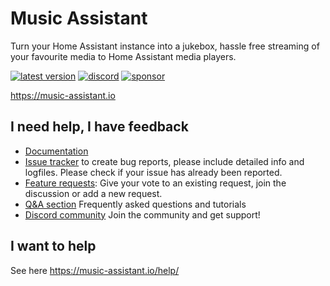 # Music Assistant

Turn your Home Assistant instance into a jukebox, hassle free streaming of your favourite media to Home Assistant media players.

[![latest version](https://img.shields.io/github/release/music-assistant/server?display_name=tag&include_prereleases&label=latest%20version)](https://github.com/music-assistant/server/releases)
[![discord](https://img.shields.io/discord/753947050995089438?label=Chat&logo=discord)](https://discord.gg/kaVm8hGpne)
[![sponsor](https://img.shields.io/github/sponsors/music-assistant?label=sponsors)](https://github.com/sponsors/music-assistant)

https://music-assistant.io

## I need help, I have feedback

- [Documentation](https://music-assistant.io)
- [Issue tracker](https://github.com/music-assistant/support/issues) to create bug reports, please include detailed info and logfiles. Please check if your issue has already been reported.
- [Feature requests](https://github.com/music-assistant/support/discussions/categories/feature-requests-and-ideas): Give your vote to an existing request, join the discussion or add a new request.
- [Q&A section](https://github.com/music-assistant/support/discussions/categories/q-a) Frequently asked questions and tutorials
- [Discord community](https://discord.gg/kaVm8hGpne) Join the community and get support!

## I want to help

See here https://music-assistant.io/help/
